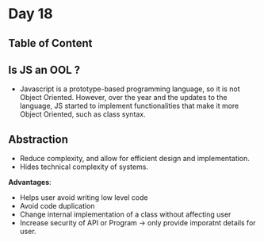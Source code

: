 # Day 18

## Table of Content

## Is JS an OOL ?

- Javascript is a prototype-based programming language, so it is not Object Oriented. However, over the year and the updates to the language, JS started to implement functionalities that make it more Object Oriented, such as class syntax.

## Abstraction

- Reduce complexity, and allow for efficient design and implementation.
- Hides technical complexity of systems.

**Advantages**:

- Helps user avoid writing low level code
- Avoid code duplication
- Change internal implementation of a class without affecting user
- Increase security of API or Program -> only provide imporatnt details for user.
